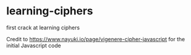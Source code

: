# learning-ciphers
first crack at learning ciphers

Credit to https://www.nayuki.io/page/vigenere-cipher-javascript for the initial Javascript code